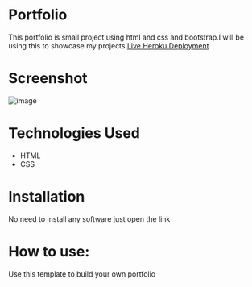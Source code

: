 # Portfolio
This portfolio is small project using html and css and bootstrap.I will be using this to showcase my projects
[Live Heroku Deployment](https://prototypeportfolio.herokuapp.com)

# Screenshot
 ![image](https://user-images.githubusercontent.com/93639116/144783062-6b248ab2-9a4d-4972-8597-4acb44669690.png)



# Technologies Used
* HTML
* CSS

# Installation
No need to install any software just open the link

# How to use:
Use this template to build your own portfolio
